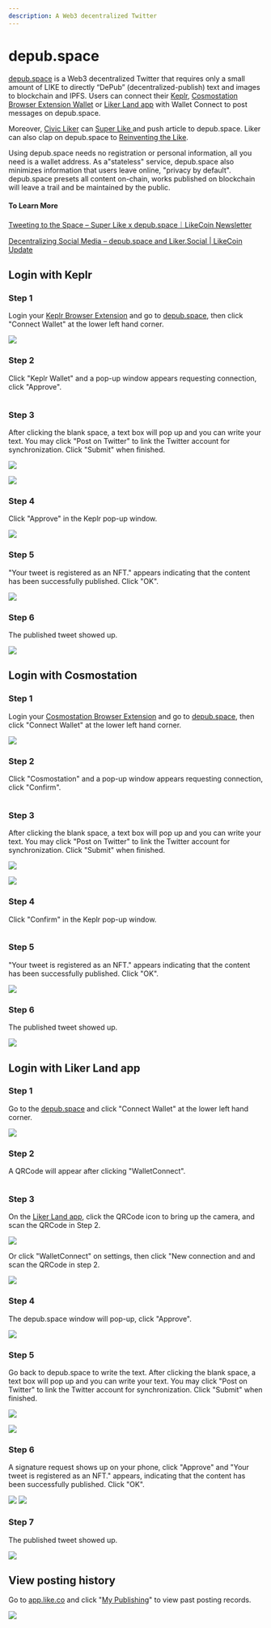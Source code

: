```yaml
---
description: A Web3 decentralized Twitter
---
```


# depub.space

[depub.space](https://depub.space/) is a Web3 decentralized Twitter that requires only a small amount of LIKE to directly “DePub” (decentralized-publish) text and images to blockchain and IPFS. Users can connect their [Keplr](../../general-guides/wallet/keplr/), [Cosmostation Browser Extension Wallet](../../general-guides/wallet/cosmostation/) or [Liker Land app](../liker-land/download.md) with Wallet Connect to post messages on depub.space.

Moreover, [Civic Liker](../civic-liker/) can [Super Like ](../liker-land/superlike.md)and push article to depub.space. Liker can also clap on depub.space to [Reinventing the Like](../liker-land/like.md).

Using depub.space needs no registration or personal information, all you need is a wallet address. As a"stateless" service, depub.space also minimizes information that users leave online, "privacy by default". depub.space presets all content on-chain, works published on blockchain will leave a trail and be maintained by the public.

#### To Learn More

[Tweeting to the Space – Super Like x depub.space｜LikeCoin Newsletter](https://blog.like.co/en/tweeting-to-the-space-super-like-x-depub-space%EF%BD%9Clikecoin-newsletter/)

[Decentralizing Social Media – depub.space and Liker.Social | LikeCoin Update](https://blog.like.co/en/decentralizing-social-media-depub-space-and-liker-social-likecoin-update/)

## Login with Keplr

### Step 1

Login your [Keplr Browser Extension](../../general-guides/wallet/keplr/) and go to [depub.space](https://depub.space/), then click "Connect Wallet" at the lower left hand corner.

![](<../../.gitbook/assets/depub.space 1.png>)

### Step 2

Click "Keplr Wallet" and a pop-up window appears requesting connection, click "Approve".

<figure><img src="../../.gitbook/assets/depub.space keplr 01.png" alt=""><figcaption></figcaption></figure>

### Step 3

After clicking the blank space, a text box will pop up and you can write your text. You may click "Post on Twitter" to link the Twitter account for synchronization. Click "Submit" when finished.

![](<../../.gitbook/assets/depub.space 3.png>)

![](<../../.gitbook/assets/depub.space 4.png>)

### Step 4

Click "Approve" in the Keplr pop-up window.

![](<../../.gitbook/assets/depub.space 5.png>)

### Step 5

"Your tweet is registered as an NFT." appears indicating that the content has been successfully published. Click "OK".

![](<../../.gitbook/assets/depub.space 6.png>)

### Step 6

The published tweet showed up.

![](<../../.gitbook/assets/depub.space 7.png>)

## Login with Cosmostation

### Step 1

Login your [Cosmostation Browser Extension](../../general-guides/wallet/cosmostation/) and go to [depub.space](https://depub.space/), then click "Connect Wallet" at the lower left hand corner.

![](<../../.gitbook/assets/depub.space 1.png>)

### Step 2

Click "Cosmostation" and a pop-up window appears requesting connection, click "Confirm".

<figure><img src="../../.gitbook/assets/depub.space cosmostation 01.png" alt=""><figcaption></figcaption></figure>

### Step 3

After clicking the blank space, a text box will pop up and you can write your text. You may click "Post on Twitter" to link the Twitter account for synchronization. Click "Submit" when finished.

![](<../../.gitbook/assets/depub.space 3.png>)

![](<../../.gitbook/assets/depub.space 4.png>)

### Step 4

Click "Confirm" in the Keplr pop-up window.

<figure><img src="../../.gitbook/assets/depub.space wallet connect 02.png" alt=""><figcaption></figcaption></figure>

### Step 5

"Your tweet is registered as an NFT." appears indicating that the content has been successfully published. Click "OK".

![](<../../.gitbook/assets/depub.space 6.png>)

### Step 6

The published tweet showed up.

![](<../../.gitbook/assets/depub.space 7.png>)

## Login with Liker Land app

### Step 1

Go to the [depub.space](https://depub.space/) and click "Connect Wallet" at the lower left hand corner.

![](<../../.gitbook/assets/depub.space 1.png>)

### Step 2

A QRCode will appear after clicking "WalletConnect".

<figure><img src="../../.gitbook/assets/depub.space wallet connect 01.png" alt=""><figcaption></figcaption></figure>

### Step 3

On the [Liker Land app](../liker-land/download.md), click the QRCode icon to bring up the camera, and scan the QRCode in Step 2.

![](<../../.gitbook/assets/depub.SPACE 4-en.png>)

Or click "WalletConnect" on settings, then click "New connection and and scan the QRCode in step 2.

![](<../../.gitbook/assets/depub.space wc 5-en.png>)

### Step 4

The depub.space window will pop-up, click "Approve".

![](<../../.gitbook/assets/depub.space wc 6-en.png>)

### Step 5

Go back to depub.space to write the text. After clicking the blank space, a text box will pop up and you can write your text. You may  click "Post on Twitter" to link the Twitter account for synchronization. Click "Submit" when finished.

![](<../../.gitbook/assets/depub.space wc 7.png>)

![](<../../.gitbook/assets/depub.space 4.png>)

### Step 6

A signature request shows up on your phone, click "Approve" and "Your tweet is registered as an NFT." appears, indicating that the content has been successfully published. Click "OK".

![](<../../.gitbook/assets/depub.space wc 8-en.png>) ![](<../../.gitbook/assets/depub.space 6.png>)

### Step 7

The published tweet showed up.

![](<../../.gitbook/assets/depub.space wc 9.png>)

## View posting history

Go to [app.like.co](https://app.like.co/) and click "[My Publishing](https://app.like.co/works)" to view past posting records.

![](<../../.gitbook/assets/depub.space wc 10.png>)
